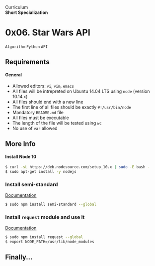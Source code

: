 Curriculum <br>
**Short Specialization** <br>

# 0x06. Star Wars API

`Algorithm` `Python` `API`

## Requirements

#### General

* Allowed editors: `vi`, `vim`, `emacs`
* All files will be intrepreted on Ubuntu 14.04 LTS using `node` (version 10.14.x)
* All files should end with a new line
* The first line of all files should be exactly `#!/usr/bin/node`
* Mandatory `README.md` file
* All files must be executable
* The length of the file will be tested using `wc`
* No use of `var` allowed

## More Info

#### Install Node 10

```bash
$ curl -sL https://deb.nodesource.com/setup_10.x | sudo -E bash -
$ sudo apt-get install -y nodejs
```

### Install semi-standard

[Documentation](https://www.github.com/standard/semistandard) <br>

```bash
$ sudo npm install semi-standard --global
```

### Install `request` module and use it

[Documentation](https://www.github.com/request/request) <br>

```bash
$ sudo npm install request --global
$ export NODE_PATH=/usr/lib/node_modules
```

## Finally...
